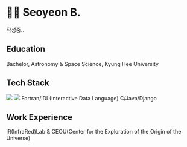 # 😶‍🌫️ Seoyeon B.

작성중..

## Education
Bachelor, Astronomy & Space Science, Kyung Hee University

## Tech Stack
<img src="https://img.shields.io/badge/python-3776AB?style=for-the-badge&logo=python&logoColor=white">   <img src="https://img.shields.io/badge/c++-00599C?style=for-the-badge&logo=c%2B%2B&logoColor=white">
Fortran/IDL(Interactive Data Language)
C/Java/Django

## Work Experience
IR(InfraRed)Lab & CEOU(Center for the Exploration of the Origin of the Universe)
